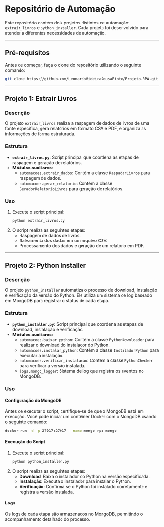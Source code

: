 # Repositório de Automação

Este repositório contém dois projetos distintos de automação: `extrair_livros` e `python_installer`. Cada projeto foi desenvolvido para atender a diferentes necessidades de automação.

---

## Pré-requisitos

Antes de começar, faça o clone do repositório utilizando o seguinte comando:

```bash
git clone https://github.com/LeonardoVideiraSousaPinto/Projeto-RPA.git
```

---

## Projeto 1: Extrair Livros

### Descrição
O projeto `extrair_livros` realiza a raspagem de dados de livros de uma fonte específica, gera relatórios em formato CSV e PDF, e organiza as informações de forma estruturada.

### Estrutura
- **`extrair_livros.py`**: Script principal que coordena as etapas de raspagem e geração de relatórios.
- **Módulos auxiliares**:
    - `automacoes.extrair_dados`: Contém a classe `RaspadorLivros` para raspagem de dados.
    - `automacoes.gerar_relatorio`: Contém a classe `GeradorRelatorioLivros` para geração de relatórios.

### Uso
1. Execute o script principal:
     ```bash
     python extrair_livros.py
     ```
2. O script realiza as seguintes etapas:
     - Raspagem de dados de livros.
     - Salvamento dos dados em um arquivo CSV.
     - Processamento dos dados e geração de um relatório em PDF.

---

## Projeto 2: Python Installer

### Descrição
O projeto `python_installer` automatiza o processo de download, instalação e verificação da versão do Python. Ele utiliza um sistema de log baseado em MongoDB para registrar o status de cada etapa.

### Estrutura
- **`python_installer.py`**: Script principal que coordena as etapas de download, instalação e verificação.
- **Módulos auxiliares**:
    - `automacoes.baixar_python`: Contém a classe `PythonDownloader` para realizar o download do instalador do Python.
    - `automacoes.instalar_python`: Contém a classe `InstaladorPython` para executar a instalação.
    - `automacoes.verificar_instalacao`: Contém a classe `PythonChecker` para verificar a versão instalada.
    - `logs.mongo_logger`: Sistema de log que registra os eventos no MongoDB.

### Uso

#### Configuração do MongoDB
Antes de executar o script, certifique-se de que o MongoDB está em execução. Você pode iniciar um contêiner Docker com o MongoDB usando o seguinte comando:

```bash
docker run -d -p 27017:27017 --name mongo-rpa mongo
```

#### Execução do Script
1. Execute o script principal:
    ```bash
    python python_installer.py
    ```
2. O script realiza as seguintes etapas:
    - **Download**: Baixa o instalador do Python na versão especificada.
    - **Instalação**: Executa o instalador para instalar o Python.
    - **Verificação**: Confirma se o Python foi instalado corretamente e registra a versão instalada.

#### Logs
Os logs de cada etapa são armazenados no MongoDB, permitindo o acompanhamento detalhado do processo.
